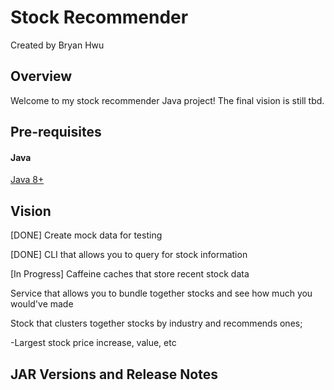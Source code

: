 # Stock Recommender
Created by Bryan Hwu

## Overview
Welcome to my stock recommender Java project! The final vision is still tbd. 

## Pre-requisites
#### Java
[Java 8+](http://www.oracle.com/technetwork/java/javase/downloads/jdk8-downloads-2133151.html)

## Vision
[DONE] Create mock data for testing

[DONE] CLI that allows you to query for stock information

[In Progress] Caffeine caches that store recent stock data

Service that allows you to bundle together stocks and see how much you would've made

Stock that clusters together stocks by industry and recommends ones;

-Largest stock price increase, value, etc

## JAR Versions and Release Notes
